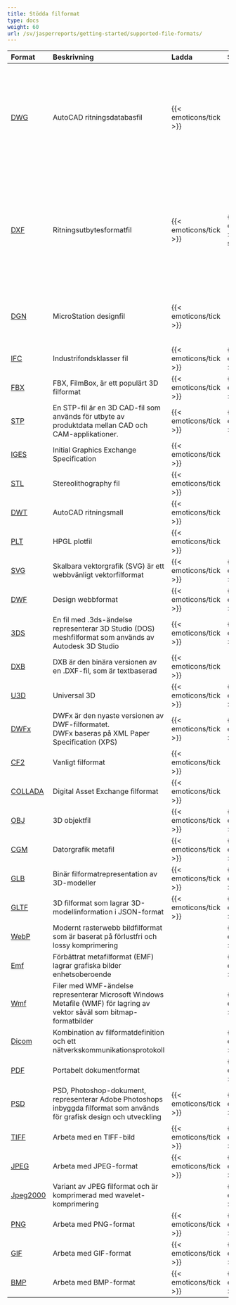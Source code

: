 ```yaml
---
title: Stödda filformat
type: docs
weight: 60
url: /sv/jasperreports/getting-started/supported-file-formats/
---
```


|**Format**|**Beskrivning**|**Ladda**|**Spara**|**Kommentarer**|
| :- | :- | :- | :- | :- |
|[DWG](https://docs.fileformat.com/cad/dwg/)|AutoCAD ritningsdatabasfil|{{< emoticons/tick >}}| |- 3D Solider (Konisk, Sfär, Torus, Cylinder, Låda, Kilar)<br />- Trådade modeller.<br />- Grundläggande vy kubpositioner.<br />- 3D Ytor.|
|[DXF](https://docs.fileformat.com/cad/dxf/)|Ritningsutbytesformatfil|{{< emoticons/tick >}}|{{< emoticons/tick >}} (Delvis stödd)|- 3D Solider (Konisk, Sfär, Torus, Cylinder, Låda, Kilar)<br />- Trådade modeller.<br />- Grundläggande vy kubpositioner.<br />- 3D Ytor.<br />- Ytor, Nät|
|[DGN](https://docs.fileformat.com/cad/dgn/)|MicroStation designfil|{{< emoticons/tick >}}| |- 3D Solider (Konisk, Sfär, Torus, Cylinder, Låda, Kilar)<br />- Ytor, Nät|
|[IFC](https://docs.fileformat.com/cad/ifc/)|Industrifondsklasser fil|{{< emoticons/tick >}}|{{< emoticons/tick >}}| |
|[FBX](https://docs.fileformat.com/3d/fbx/)|FBX, FilmBox, är ett populärt 3D filformat|{{< emoticons/tick >}}|{{< emoticons/tick >}}| |
|[STP](https://docs.fileformat.com/3d/stp/)|En STP-fil är en 3D CAD-fil som används för utbyte av produktdata mellan CAD och CAM-applikationer.|{{< emoticons/tick >}}|{{< emoticons/tick >}}| |
|[IGES](https://docs.fileformat.com/cad/iges/)|Initial Graphics Exchange Specification|{{< emoticons/tick >}}| | |
|[STL](https://docs.fileformat.com/cad/stl/)|Stereolithography fil|{{< emoticons/tick >}}| | |
|[DWT](https://docs.fileformat.com/cad/dwt/)|AutoCAD ritningsmall|{{< emoticons/tick >}}| | |
|[PLT](https://docs.fileformat.com/cad/plt/)|HPGL plotfil|{{< emoticons/tick >}}| | |
|[SVG](https://docs.fileformat.com/page-description-language/svg/)|Skalbara vektorgrafik (SVG) är ett webbvänligt vektorfilformat|{{< emoticons/tick >}}|{{< emoticons/tick >}}| |
|[DWF](https://docs.fileformat.com/cad/dwf/)|Design webbformat|{{< emoticons/tick >}}|{{< emoticons/tick >}}| |
|[3DS](https://docs.fileformat.com/3d/3ds/)|En fil med .3ds-ändelse representerar 3D Studio (DOS) meshfilformat som används av Autodesk 3D Studio|{{< emoticons/tick >}}|{{< emoticons/tick >}}| |
|[DXB](https://docs.fileformat.com/cad/dxb/)|DXB är den binära versionen av en .DXF-fil, som är textbaserad|{{< emoticons/tick >}}| | |
|[U3D](https://docs.fileformat.com/3d/u3d/)|Universal 3D|{{< emoticons/tick >}}|{{< emoticons/tick >}}|||||
|[DWFx](https://docs.fileformat.com/cad/dwfx/)|DWFx är den nyaste versionen av DWF-filformatet. <br />DWFx baseras på XML Paper Specification (XPS)|{{< emoticons/tick >}}|{{< emoticons/tick >}}| |
|[CF2](https://docs.fileformat.com/cad/cf2/)|Vanligt filformat|{{< emoticons/tick >}}| | |
|[COLLADA](https://docs.fileformat.com/3d/dae/)|Digital Asset Exchange filformat|{{< emoticons/tick >}}| | |
|[OBJ](https://docs.fileformat.com/3d/obj/)|3D objektfil|{{< emoticons/tick >}}|{{< emoticons/tick >}}| |
|[CGM](https://docs.fileformat.com/page-description-language/cgm/)|Datorgrafik metafil|{{< emoticons/tick >}}|{{< emoticons/tick >}}| |
|[GLB](https://docs.fileformat.com/3d/glb/)|Binär filformatrepresentation av 3D-modeller|{{< emoticons/tick >}}|{{< emoticons/tick >}}| |
|[GLTF](https://docs.fileformat.com/3d/gltf/)|3D filformat som lagrar 3D-modellinformation i JSON-format|{{< emoticons/tick >}}|{{< emoticons/tick >}}| |
|[WebP](https://docs.fileformat.com/image/webp/)|Modernt rasterwebb bildfilformat som är baserat på förlustfri och lossy komprimering||{{< emoticons/tick >}}| |
|[Emf](https://docs.fileformat.com/image/emf/)|Förbättrat metafilformat (EMF) lagrar grafiska bilder enhetsoberoende||{{< emoticons/tick >}}| |
|[Wmf](https://docs.fileformat.com/image/wmf/)|Filer med WMF-ändelse representerar Microsoft Windows Metafile (WMF) för lagring av vektor såväl som bitmap-formatbilder||{{< emoticons/tick >}}| |
|[Dicom](https://docs.fileformat.com/image/dicom/)|Kombination av filformatdefinition och ett nätverkskommunikationsprotokoll||{{< emoticons/tick >}}| |
|[PDF](https://docs.fileformat.com/pdf/)|Portabelt dokumentformat| |{{< emoticons/tick >}}| |
|[PSD](https://docs.fileformat.com/image/psd/)|PSD, Photoshop-dokument, representerar Adobe Photoshops inbyggda filformat som används för grafisk design och utveckling|{{< emoticons/tick >}}|{{< emoticons/tick >}}| |
|[TIFF](https://docs.fileformat.com/image/tiff/)|Arbeta med en TIFF-bild|{{< emoticons/tick >}}|{{< emoticons/tick >}}| |
|[JPEG](https://docs.fileformat.com/image/jpeg/)|Arbeta med JPEG-format|{{< emoticons/tick >}}|{{< emoticons/tick >}}| |
|[Jpeg2000](https://docs.fileformat.com/image/j2c/)|Variant av JPEG filformat och är komprimerad med wavelet-komprimering||{{< emoticons/tick >}}| |
|[PNG](https://docs.fileformat.com/image/png/)|Arbeta med PNG-format|{{< emoticons/tick >}}|{{< emoticons/tick >}}| |
|[GIF](https://docs.fileformat.com/image/gif/)|Arbeta med GIF-format|{{< emoticons/tick >}}|{{< emoticons/tick >}}| |
|[BMP](https://docs.fileformat.com/image/bmp/)|Arbeta med BMP-format|{{< emoticons/tick >}}|{{< emoticons/tick >}}| |
